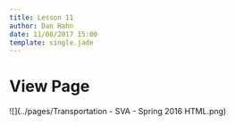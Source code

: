 ```yaml
---
title: Lesson 11
author: Dan Hahn
date: 11/08/2017 15:00
template: single.jade
---
```


# View Page

![](../pages/Transportation - SVA - Spring 2016 HTML.png)
